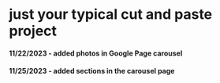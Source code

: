 # just your typical cut and paste project
#### 11/22/2023 - added photos in Google Page carousel
#### 11/25/2023 - added sections in the carousel page